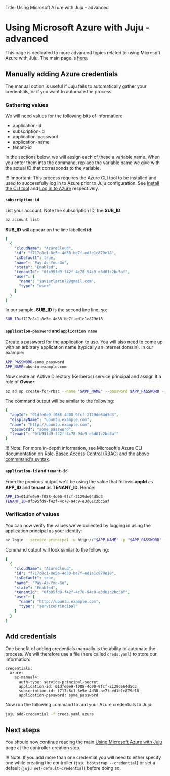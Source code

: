Title: Using Microsoft Azure with Juju - advanced

# Using Microsoft Azure with Juju - advanced

This page is dedicated to more advanced topics related to using Microsoft Azure
with Juju. The main page is [here][clouds-azure].

## Manually adding Azure credentials

The manual option is useful if Juju fails to automatically gather your
credentials, or if you want to automate the process.

### Gathering values

We will need values for the following bits of information:

 - application-id
 - subscription-id
 - application-password
 - application-name
 - tenant-id

In the sections below, we will assign each of these a variable name.  When you
enter them into the command, replace the variable name we give with the actual
ID that corresponds to the variable.

!!! Important:
    This process requires the Azure CLI tool to be installed and used to
    successfully log in to Azure prior to Juju configuration. See
    [Install the CLI tool][clouds-azure-cli-install] and
    [Log in to Azure][clouds-azure-cli-login] respectively.

#### `subscription-id`

List your account. Note the subscription ID, the **SUB_ID**.

```bash
az account list
```

**SUB_ID** will appear on the line labelled **id**:

```yaml
[
  {
    "cloudName": "AzureCloud",
    "id": "f717c8c1-8e5e-4d38-be7f-ed1e1c879e18",
    "isDefault": true,
    "name": "Pay-As-You-Go",
    "state": "Enabled",
    "tenantId": "0fb95fd9-f42f-4c78-94c9-e3d01c2bc5af",
    "user": {
      "name": "javierlarin72@gmail.com",
      "type": "user"
    }
  }
]
```

In our sample, **SUB_ID** is the second line line, so:

```bash
SUB_ID=f717c8c1-8e5e-4d38-be7f-ed1e1c879e18
```

#### `application-password` and `application name`

Create a password for the application to use. You will also need to come up
with an arbitrary application name (typically an internet domain). In our
example:

```bash
APP_PASSWORD=some_password
APP_NAME=ubuntu.example.com
```

Now create an Active Directory (Kerberos) service principal and assign it a
role of **Owner**:

```bash
az ad sp create-for-rbac --name "$APP_NAME" --password $APP_PASSWORD --role Owner
```

The command output will be similar to the following:

```yaml
{
  "appId": "01dfe0e9-f088-4d00-9fcf-2129de64d5d3",
  "displayName": "ubuntu.example.com",
  "name": "http://ubuntu.example.com",
  "password": "some_password",
  "tenant": "0fb95fd9-f42f-4c78-94c9-e3d01c2bc5af"
}
```

!!! Note:
    For more in-depth information, see Microsoft's Azure CLI documentation on
    [Role-Based Access Control (RBAC)][azurecli-rbac] and the
    [above commmand's syntax][azurecli-az-ad-sp].
    
#### `application-id` and `tenant-id`

From the previous output we'll be using the value that follows **appId** as
**APP_ID** and **tenant** as **TENANT_ID**. Hence:

```bash
APP_ID=01dfe0e9-f088-4d00-9fcf-2129de64d5d3
TENANT_ID=0fb95fd9-f42f-4c78-94c9-e3d01c2bc5af
```

### Verification of values

You can now verify the values we've collected by logging in using the
application principal as your identity:

```bash
az login --service-principal -u http://"$APP_NAME" -p "$APP_PASSWORD" --tenant "$TENANT_ID"
```

Command output will look similar to the following:

```yaml
[
  {
    "cloudName": "AzureCloud",
    "id": "f717c8c1-8e5e-4d38-be7f-ed1e1c879e18",
    "isDefault": true,
    "name": "Pay-As-You-Go",
    "state": "Enabled",
    "tenantId": "0fb95fd9-f42f-4c78-94c9-e3d01c2bc5af",
    "user": {
      "name": "http://ubuntu.example.com",
      "type": "servicePrincipal"
    }
  }
]
```

## Add credentials

One benefit of adding credentials manually is the ability to automate the
process. We will therefore use a file (here called `creds.yaml`) to store our
information:

```no-highlight
credentials:
  azure:
    az-manual4:
      auth-type: service-principal-secret
      application-id: 01dfe0e9-f088-4d00-9fcf-2129de64d5d3
      subscription-id: f717c8c1-8e5e-4d38-be7f-ed1e1c879e18
      application-password: some_password
```

Now run the following command to add your Azure credentials to Juju:

```bash
juju add-credential -f creds.yaml azure
```

## Next steps

You should now continue reading the main
[Using Microsoft Azure with Juju][clouds-azure-controller] page at the
controller-creation step.

!!! Note:
    If you add more than one credential you will need to either specify one
    while creating the controller (`juju bootstrap --credential`) or set a
    default (`juju set-default-credential`) before doing so.


<!-- LINKS -->

[clouds-azure]: ./help-azure.html
[clouds-azure-controller]: ./help-azure.html#create-the-juju-controller
[clouds-azure-cli-install]: ./help-azure.html#install-the-cli-tool
[clouds-azure-cli-login]: ./help-azure.html#log-in-to-azure
[azurecli-rbac]: https://docs.microsoft.com/en-us/azure/role-based-access-control/role-assignments-cli
[azurecli-az-ad-sp]: https://docs.microsoft.com/en-us/cli/azure/ad/sp?view=azure-cli-latest#az-ad-sp-create-for-rbac
